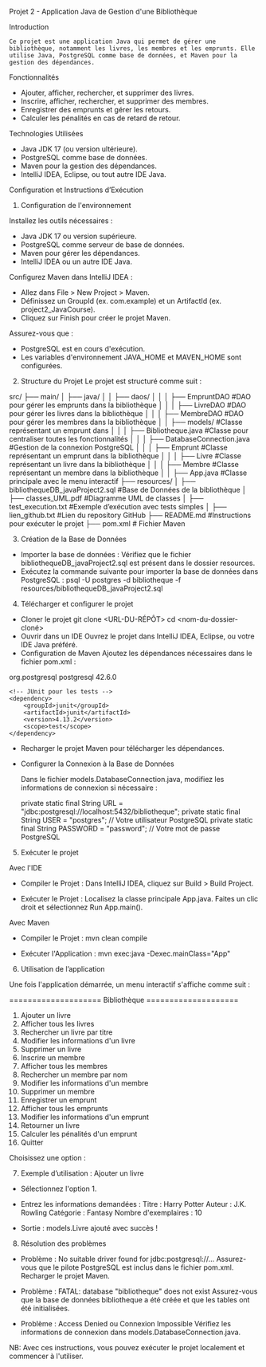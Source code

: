 
Projet 2 - Application Java de Gestion d'une Bibliothèque

Introduction

    Ce projet est une application Java qui permet de gérer une bibliothèque, notamment les livres, les membres et les emprunts. Elle utilise Java, PostgreSQL comme base de données, et Maven pour la gestion des dépendances.

Fonctionnalités
- Ajouter, afficher, rechercher, et supprimer des livres.
- Inscrire, afficher, rechercher, et supprimer des membres.
- Enregistrer des emprunts et gérer les retours.
- Calculer les pénalités en cas de retard de retour.

Technologies Utilisées
- Java JDK 17 (ou version ultérieure).
- PostgreSQL comme base de données.
- Maven pour la gestion des dépendances.
- IntelliJ IDEA, Eclipse, ou tout autre IDE Java.

Configuration et Instructions d’Exécution

1. Configuration de l'environnement

Installez les outils nécessaires :
- Java JDK 17 ou version supérieure.
- PostgreSQL comme serveur de base de données.
- Maven pour gérer les dépendances.
- IntelliJ IDEA ou un autre IDE Java.

Configurez Maven dans IntelliJ IDEA :
- Allez dans File > New Project > Maven.
- Définissez un GroupId (ex. com.example) et un ArtifactId (ex. project2_JavaCourse).
- Cliquez sur Finish pour créer le projet Maven.

Assurez-vous que :
- PostgreSQL est en cours d'exécution.
- Les variables d'environnement JAVA_HOME et MAVEN_HOME sont configurées.

2. Structure du Projet
Le projet est structuré comme suit :

src/
├── main/
│   ├── java/
│   │   ├── daos/
│   │   │   ├── EmpruntDAO      #DAO pour gérer les emprunts dans la bibliothèque
│   │   │   ├── LivreDAO        #DAO pour gérer les livres dans la bibliothèque
│   │   │   ├── MembreDAO       #DAO pour gérer les membres dans la bibliothèque
│   │   ├── models/             #Classe représentant un emprunt dans 
│   │   │   ├── Bibliotheque.java  #Classe pour centraliser toutes les fonctionnalités
│   │   │   ├── DatabaseConnection.java   #Gestion de la connexion PostgreSQL
│   │   │   ├── Emprunt         #Classe représentant un emprunt dans la bibliothèque
│   │   │   ├── Livre           #Classe représentant un livre dans la bibliothèque
│   │   │   ├── Membre          #Classe représentant un membre dans la bibliothèque
│   │   ├── App.java            #Classe principale avec le menu interactif
├── resources/ 
│   ├── bibliothequeDB_javaProject2.sql #Base de Données de la bibliothèque
│   ├── classes_UML.pdf         #Diagramme UML de classes
│   ├── test_execution.txt      #Exemple d’exécution avec tests simples
│   ├── lien_github.txt         #Lien du repository GitHub
├── README.md                   #Instructions pour exécuter le projet
├── pom.xml                     # Fichier Maven

3. Création de la Base de Données
- Importer la base de données :
    Vérifiez que le fichier bibliothequeDB_javaProject2.sql est présent dans le dossier resources.
- Exécutez la commande suivante pour importer la base de données dans PostgreSQL :
    psql -U postgres -d bibliotheque -f resources/bibliothequeDB_javaProject2.sql

4. Télécharger et configurer le projet
- Cloner le projet
    git clone <URL-DU-RÉPÔT>
    cd <nom-du-dossier-cloné>
- Ouvrir dans un IDE
    Ouvrez le projet dans IntelliJ IDEA, Eclipse, ou votre IDE Java préféré.
- Configuration de Maven
    Ajoutez les dépendances nécessaires dans le fichier pom.xml :

<dependencies>
    <!-- PostgreSQL JDBC Driver -->
    <dependency>
        <groupId>org.postgresql</groupId>
        <artifactId>postgresql</artifactId>
        <version>42.6.0</version>
    </dependency>

    <!-- JUnit pour les tests -->
    <dependency>
        <groupId>junit</groupId>
        <artifactId>junit</artifactId>
        <version>4.13.2</version>
        <scope>test</scope>
    </dependency>
</dependencies>

- Recharger le projet Maven pour télécharger les dépendances.
- Configurer la Connexion à la Base de Données

    Dans le fichier models.DatabaseConnection.java, modifiez les informations de connexion si nécessaire :

    private static final String URL = "jdbc:postgresql://localhost:5432/bibliotheque";
    private static final String USER = "postgres"; // Votre utilisateur PostgreSQL
    private static final String PASSWORD = "password"; // Votre mot de passe PostgreSQL

5. Exécuter le projet

Avec l'IDE
- Compiler le Projet :
    Dans IntelliJ IDEA, cliquez sur Build > Build Project.

- Exécuter le Projet :
    Localisez la classe principale App.java.
    Faites un clic droit et sélectionnez Run App.main().

Avec Maven
- Compiler le Projet :
    mvn clean compile

- Exécuter l'Application :
    mvn exec:java -Dexec.mainClass="App"

6. Utilisation de l’application

Une fois l'application démarrée, un menu interactif s'affiche comme suit :

==================== Bibliothèque ====================
1. Ajouter un livre
2. Afficher tous les livres
3. Rechercher un livre par titre
4. Modifier les informations d'un livre
5. Supprimer un livre
6. Inscrire un membre
7. Afficher tous les membres
8. Rechercher un membre par nom
9. Modifier les informations d'un membre
10. Supprimer un membre
11. Enregistrer un emprunt
12. Afficher tous les emprunts
13. Modifier les informations d'un emprunt
14. Retourner un livre
15. Calculer les pénalités d'un emprunt
16. Quitter

Choisissez une option :

7. Exemple d’utilisation : Ajouter un livre

- Sélectionnez l'option 1.

- Entrez les informations demandées :
    Titre : Harry Potter
    Auteur : J.K. Rowling
    Catégorie : Fantasy
    Nombre d'exemplaires : 10

- Sortie :
    models.Livre ajouté avec succès !

8. Résolution des problèmes

- Problème : No suitable driver found for jdbc:postgresql://...
    Assurez-vous que le pilote PostgreSQL est inclus dans le fichier pom.xml.
    Recharger le projet Maven.

- Problème : FATAL: database "bibliotheque" does not exist
    Assurez-vous que la base de données bibliotheque a été créée et que les tables ont été initialisées.

- Problème : Access Denied ou Connexion Impossible
    Vérifiez les informations de connexion dans models.DatabaseConnection.java.

NB: Avec ces instructions, vous pouvez exécuter le projet localement et commencer à l'utiliser.

